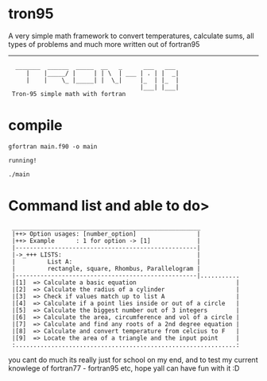 # tron95
A very simple math framework to convert temperatures, calculate sums, all types of problems and much more written out of fortran95

<hr>

```
  _______  ______  _____  __   _      ___   ___ 
     |    |_____/ |     | | \  | ___ | . | |  _|
     |    |    \_ |_____| |  \_|     |_  | |_  |
                                     |___| |___|
 Tron-95 simple math with fortran 

```

# compile 

```
gfortran main.f90 -o main

running!

./main
```

# Command list and able to do>

```
 _____________________________________________________
 |++> Option usages: [number_option]                 |
 |++> Example      : 1 for option -> [1]             |
 |---------------------------------------------------|
 |->_+++ LISTS:                                      |
 |         List A:                                   |
 |         rectangle, square, Rhombus, Parallelogram |
 |---------------------------------------------------|...........
 |[1]  => Calculate a basic equation                            |
 |[2]  => Calculate the radius of a cylinder                    |
 |[3]  => Check if values match up to list A                    |
 |[4]  => Calculate if a point lies inside or out of a circle   |
 |[5]  => Calculate the biggest number out of 3 integers        |
 |[6]  => Calculate the area, circumference and vol of a circle |
 |[7]  => Calculate and find any roots of a 2nd degree equation |
 |[8]  => Calculate and convert temperature from celcius to F   |
 |[9]  => Locate the area of a triangle and the input point     |
 :..............................................................:
```

you cant do much its really just for school on my end, and to test my current knowlege of fortran77 - fortran95 etc, hope yall can have fun with it :D
